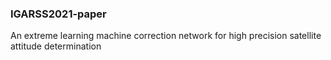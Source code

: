### IGARSS2021-paper
An extreme learning machine correction network for high precision satellite attitude determination
